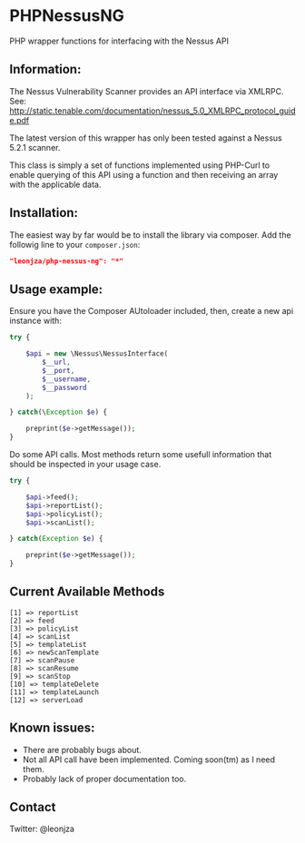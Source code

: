 PHPNessusNG
===========

PHP wrapper functions for interfacing with the Nessus API

Information:
-----------
The Nessus Vulnerability Scanner provides an API interface via XMLRPC.
See: http://static.tenable.com/documentation/nessus_5.0_XMLRPC_protocol_guide.pdf

The latest version of this wrapper has only been tested against a Nessus 5.2.1 scanner.

This class is simply a set of functions implemented using PHP-Curl to enable querying of this
API using a function and then receiving an array with the applicable data.

Installation:
------------
The easiest way by far would be to install the library via composer. Add the followig line to your `composer.json`:

```json
"leonjza/php-nessus-ng": "*"
```


Usage example:
---------------

Ensure you have the Composer AUtoloader included, then, create a new api instance with:


```php
try {

    $api = new \Nessus\NessusInterface(
        $__url,
        $__port,
        $__username,
        $__password
    );

} catch(\Exception $e) {

    preprint($e->getMessage());
}
```

Do some API calls. Most methods return some usefull information that should be inspected in your usage case.

```php
try {

    $api->feed();
    $api->reportList();
    $api->policyList();
    $api->scanList();

} catch(Exception $e) {

    preprint($e->getMessage());
}
```

Current Available Methods
-------------------------

    [1] => reportList
    [2] => feed
    [3] => policyList
    [4] => scanList
    [5] => templateList
    [6] => newScanTemplate
    [7] => scanPause
    [8] => scanResume
    [9] => scanStop
    [10] => templateDelete
    [11] => templateLaunch
    [12] => serverLoad

Known issues:
-------------
-	There are probably bugs about.
-	Not all API call have been implemented. Coming soon(tm) as I need them.
-	Probably lack of proper documentation too.

Contact
-------
Twitter: @leonjza
